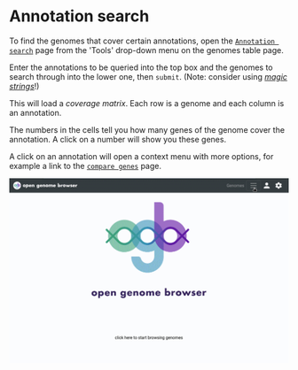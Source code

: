 <link rel="shortcut icon" type="image/svg+xml" href="/opengenomebrowser/favicon.svg">

# Annotation search

To find the genomes that cover certain annotations, open the 
[`Annotation search`](https://opengenomebrowser.bioinformatics.unibe.ch/annotation-search/) page from the 'Tools' drop-down menu on the genomes table page.

Enter the annotations to be queried into the top box and the genomes to search through into the lower one, then `submit`.
(Note: consider using [_magic strings_](/tutorials/magic-strings.md)!)

This will load a _coverage matrix_. Each row is a genome and each column is an annotation.

The numbers in the cells tell you how many genes of the genome cover the annotation. A click on a number will show you these genes.

A click on an annotation will open a context menu with more options, for example a link to the [`compare genes`](/tutorials/compare-genes.md) page.


![annnotation search demo](../media/annotation-search.apng)
